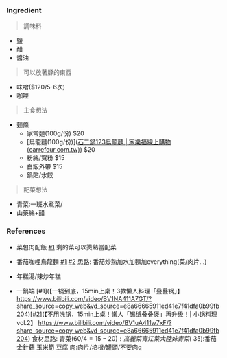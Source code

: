 
### Ingredient

>調味料

- 鹽
- 醋
- 醬油

>可以放著豚的東西

- 味噌($120/5-6次)
- 咖哩

>主食想法

- 麵條
	- 家常麵(100g/份) $20
	- [烏龍麵(100g/份)]([石二鍋123烏龍麵 | 家樂福線上購物 (carrefour.com.tw)](https://online.carrefour.com.tw/zh/%E7%9F%B3%E4%BA%8C%E9%8D%8B/1522205600101.html)) $20
	- 粉絲/寬粉 $15
	- 白飯外帶 $15
	- 鍋貼/水餃

>配菜想法

- 青菜:一班水煮菜/
- 山藥絲+醋


### References

- 菜包肉配飯 [#1](https://www.bilibili.com/video/BV1hk4y1M7Rt?t=285.8)
剩的菜可以燙熟當配菜

- 番茄咖哩烏龍麵  [#1](https://www.bilibili.com/video/BV1Pa41157kJ/?share_source=copy_web&vd_source=e8a66665911ed41e7f41dfa0b99fb204) [#2](https://www.bilibili.com/video/BV16D4y1F7NP/?share_source=copy_web&vd_source=e8a66665911ed41e7f41dfa0b99fb204)
思路: 番茄炒熟加水加麵加everything(菜/肉片...)

- 年糕湯/辣炒年糕

- 一鍋端 [#1](【一锅到底，15min上桌！3款懒人料理「叠叠锅」】 https://www.bilibili.com/video/BV1NA411A7GT/?share_source=copy_web&vd_source=e8a66665911ed41e7f41dfa0b99fb204)[#2](【不用洗锅，15min上桌！懒人「锡纸叠叠煲」再升级！| 小锅料理vol.2】 https://www.bilibili.com/video/BV1uA411w7xF/?share_source=copy_web&vd_source=e8a66665911ed41e7f41dfa0b99fb204)
食材思路: 
青菜($60/4=15-20):高麗菜 青江菜 大陸妹
青菜($ 35):番茄 金針菇 玉米筍 豆腐
肉:肉片/培根/罐頭/不要肉q

